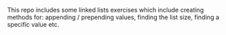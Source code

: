 This repo includes some linked lists exercises which include creating methods for:
appending / prepending values, finding the list size, finding a specific value etc.
